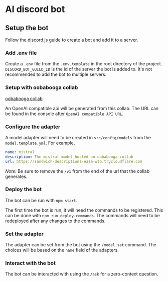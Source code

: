 # AI discord bot

## Setup the bot
Follow the [discord.js guide](https://discordjs.guide/#before-you-begin) to create a bot and add it to a server.

### Add .env file
Create a `.env` file from the `.env.template` in the root directory of the project. `DISCORD_BOT_GUILD_ID` is the id of the server the bot is added to. It's not recommended to add the bot to multiple servers.

### Setup with oobabooga collab
[oobabooga collab](https://gist.github.com/jonoco/1c07cf7eb937c0330c5e53f967086674)

An OpenAI compatible api will be generated from this collab. The URL can be found in the console after `OpenAI compatible API URL`.

### Configure the adapter
A model adapter will need to be created in `src/config/models` from the `model.template.yml`. For example,
```yml
name: mistral
description: The mistral model hosted on oobabooga collab
url: https://sandwich-descriptions-ease-wto.trycloudflare.com
```
*Note:* Be sure to remove the `/v1` from the end of the url that the collab generates.

### Deploy the bot
The bot can be run with `npm start`. 

The first time the bot is run, it will need the commands to be registered. This can be done with `npm run deploy-commands`. The commands will need to be redeployed after any changes to the commands.

### Set the adapter
The adapter can be set from the bot using the `/model set` command. The choices will be based on the `name` field of the adapters.

### Interact with the bot
The bot can be interacted with using the `/ask` for a zero-context question.
